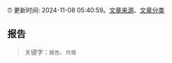 :alarm_clock: 更新时间: 2024-11-08 05:40:59。[文章来源](/README.md)、[文章分类](/TAGS.md)

## 报告


> 关键字：`报告`、`月报`



